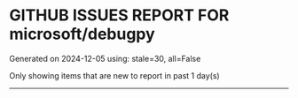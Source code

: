 
# GITHUB ISSUES REPORT FOR microsoft/debugpy


Generated on 2024-12-05 using: stale=30, all=False


Only showing items that are new to report in past 1 day(s)


---




















